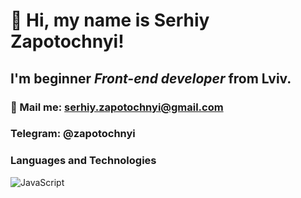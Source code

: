 # 👋 Hi, my name is **Serhiy Zapotochnyi**!
## I'm beginner *Front-end developer* from Lviv.
### 📧 Mail me: serhiy.zapotochnyi@gmail.com
### Telegram: @zapotochnyi
### Languages and Technologies
![JavaScript](https://img.shields.io/badge/javascript-lightgrey?style=flat-square&logo=javascript)
